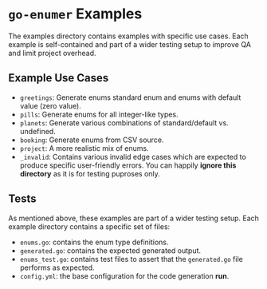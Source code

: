 # `go-enumer` Examples

The examples directory contains examples with specific use cases.
Each example is self-contained and part of a wider testing setup to improve QA and limit project overhead.

## Example Use Cases

- `greetings`: Generate enums standard enum and enums with default value (zero value).
- `pills`: Generate enums for all integer-like types.
- `planets`: Generate various combinations of standard/default vs. undefined.
- `booking`: Generate enums from CSV source.
- `project`: A more realistic mix of enums.
- `_invalid`: Contains various invalid edge cases which are expected to produce specific user-friendly errors.
  You can happily **ignore this directory** as it is for testing puproses only.

## Tests

As mentioned above, these examples are part of a wider testing setup.
Each example directory contains a specific set of files:

- `enums.go`: contains the enum type definitions.
- `generated.go`: contains the expected generated output.
- `enums_test.go`: contains test files to assert that the `generated.go` file performs as expected.
- `config.yml`: the base configuration for the code generation **run**.

